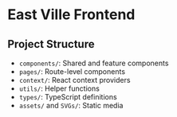 # East Ville Frontend

## Project Structure

- `components/`: Shared and feature components
- `pages/`: Route-level components
- `context/`: React context providers
- `utils/`: Helper functions
- `types/`: TypeScript definitions
- `assets/` and `SVGs/`: Static media
